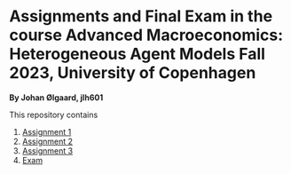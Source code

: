 # Assignments and Final Exam in the course Advanced Macroeconomics: Heterogeneous Agent Models Fall 2023, University of Copenhagen

**By Johan Ølgaard, jlh601**

This repository contains  
1. [Assignment 1](Assignment_I)
2. [Assignment 2](Assignment_II)
3. [Assignment 3](Assignment_III)
4. [Exam](Exam)
